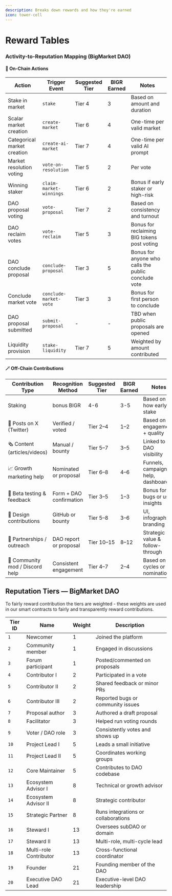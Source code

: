 ```yaml
---
description: Breaks down rewards and how they're earned
icon: tower-cell
---
```


# Reward Tables

### Activity-to-Reputation Mapping (BigMarket DAO)

#### 🔗 **On-Chain Actions**

| Action                      | Trigger Event           | Suggested Tier | BIGR Earned | Notes                                               |
| --------------------------- | ----------------------- | -------------- | ----------- | --------------------------------------------------- |
| Stake in market             | `stake`                 | Tier 4         | 3           | Based on amount and duration                        |
| Scalar market creation      | `create-market`         | Tier 6         | 4           | One-time per valid market                           |
| Categorical market creation | `create-ai-market`      | Tier 7         | 4           | One-time per valid AI prompt                        |
| Market resolution voting    | `vote-on-resolution`    | Tier 5         | 2           | Per vote                                            |
| Winning staker              | `claim-market-winnings` | Tier 6         | 2           | Bonus if early staker or high-risk                  |
| DAO proposal voting         | `vote-proposal`         | Tier 7         | 2           | Based on consistency and turnout                    |
| DAO reclaim votes           | `vote-reclaim`          | Tier 5         | 3           | Bonus for reclaiming BIG tokens post voting         |
| DAO conclude proposal       | `conclude-proposal`     | Tier 3         | 5           | Bonus for anyone who calls the public conclude vote |
| Conclude market vote        | `conclude-market-vote`  | Tier 3         | 3           | Bonus for first person to conclude                  |
| DAO proposal submitted      | `submit-proposal`       | -              | -           | TBD when public proposals are opened                |
| Liquidity provision         | `stake-liquidity`       | Tier 7         | 5           | Weighted by amount contributed                      |

#### 🪄 **Off-Chain Contributions**

| Contribution Type               | Recognition Method      | Suggested Tier | BIGR Earned | Notes                              |
| ------------------------------- | ----------------------- | -------------- | ----------- | ---------------------------------- |
| Staking                         | bonus BIGR              | 4-6            | 3-5         | Based on how early to stake        |
| 🧵 Posts on X (Twitter)         | Verified / voted        | Tier 2–4       | 1–2         | Based on engagement + quality      |
| 🗞️ Content (articles/videos)   | Manual / bounty         | Tier 5–7       | 3–5         | Linked to DAO visibility           |
| 📈 Growth marketing help        | Nominated or proposal   | Tier 6–8       | 4–6         | Funnels, campaign help, dashboards |
| 🧪 Beta testing & feedback      | Form + DAO confirmation | Tier 3–5       | 1–3         | Bonus for bugs or user insights    |
| 🎨 Design contributions         | GitHub or bounty        | Tier 5–8       | 3–6         | UI, infographics, branding         |
| 🤝 Partnerships / outreach      | DAO report or proposal  | Tier 10–15     | 8–12        | Strategic value & follow-through   |
| 🧙 Community mod / Discord help | Consistent engagement   | Tier 4–7       | 2–4         | Based on cycles or nomination      |

## Reputation Tiers — BigMarket DAO

To fairly reward contribution the tiers are weighted - these weights are used in our smart contracts to fairly and transparently reward contributions.

| Tier ID | Name                   | Weight | Description                         |
| ------- | ---------------------- | ------ | ----------------------------------- |
| `1`     | Newcomer               | 1      | Joined the platform                 |
| `2`     | Community member       | 1      | Engaged in discussions              |
| `3`     | Forum participant      | 1      | Posted/commented on proposals       |
| `4`     | Contributor I          | 2      | Participated in a vote              |
| `5`     | Contributor II         | 2      | Shared feedback or minor PRs        |
| `6`     | Contributor III        | 2      | Reported bugs or community issues   |
| `7`     | Proposal author        | 3      | Authored a draft proposal           |
| `8`     | Facilitator            | 3      | Helped run voting rounds            |
| `9`     | Voter / DAO role       | 3      | Consistently votes and shows up     |
| `10`    | Project Lead I         | 5      | Leads a small initiative            |
| `11`    | Project Lead II        | 5      | Coordinates working groups          |
| `12`    | Core Maintainer        | 5      | Contributes to DAO codebase         |
| `13`    | Ecosystem Advisor I    | 8      | Technical or growth advisor         |
| `14`    | Ecosystem Advisor II   | 8      | Strategic contributor               |
| `15`    | Strategic Partner      | 8      | Runs integrations or collaborations |
| `16`    | Steward I              | 13     | Oversees subDAO or domain           |
| `17`    | Steward II             | 13     | Multi-role, multi-cycle lead        |
| `18`    | Multi-role Contributor | 13     | Cross-functional coordinator        |
| `19`    | Founder                | 21     | Founding member of the DAO          |
| `20`    | Executive DAO Lead     | 21     | Executive-level DAO leadership      |
